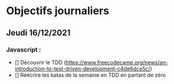 # Objectifs journaliers

## Jeudi 16/12/2021


### Javascript :

* [] Découvrir le TDD (https://www.freecodecamp.org/news/an-introduction-to-test-driven-development-c4de6dce5c/)
* [] Réécrire les katas de la semaine en TDD en partant de zéro